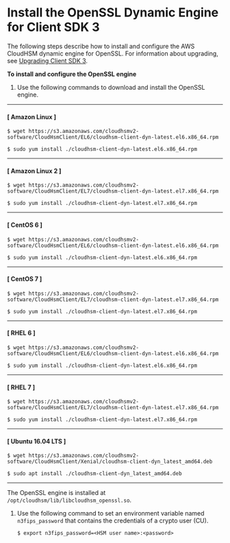 # Install the OpenSSL Dynamic Engine for Client SDK 3<a name="openssl3-install-openssl-library"></a>

The following steps describe how to install and configure the AWS CloudHSM dynamic engine for OpenSSL\. For information about upgrading, see [Upgrading Client SDK 3](client-upgrade.md)\.

**To install and configure the OpenSSL engine**

1. Use the following commands to download and install the OpenSSL engine\.

------
#### [ Amazon Linux ]

   ```
   $ wget https://s3.amazonaws.com/cloudhsmv2-software/CloudHsmClient/EL6/cloudhsm-client-dyn-latest.el6.x86_64.rpm
   ```

   ```
   $ sudo yum install ./cloudhsm-client-dyn-latest.el6.x86_64.rpm
   ```

------
#### [ Amazon Linux 2 ]

   ```
   $ wget https://s3.amazonaws.com/cloudhsmv2-software/CloudHsmClient/EL7/cloudhsm-client-dyn-latest.el7.x86_64.rpm
   ```

   ```
   $ sudo yum install ./cloudhsm-client-dyn-latest.el7.x86_64.rpm
   ```

------
#### [ CentOS 6 ]

   ```
   $ wget https://s3.amazonaws.com/cloudhsmv2-software/CloudHsmClient/EL6/cloudhsm-client-dyn-latest.el6.x86_64.rpm
   ```

   ```
   $ sudo yum install ./cloudhsm-client-dyn-latest.el6.x86_64.rpm
   ```

------
#### [ CentOS 7 ]

   ```
   $ wget https://s3.amazonaws.com/cloudhsmv2-software/CloudHsmClient/EL7/cloudhsm-client-dyn-latest.el7.x86_64.rpm
   ```

   ```
   $ sudo yum install ./cloudhsm-client-dyn-latest.el7.x86_64.rpm
   ```

------
#### [ RHEL 6 ]

   ```
   $ wget https://s3.amazonaws.com/cloudhsmv2-software/CloudHsmClient/EL6/cloudhsm-client-dyn-latest.el6.x86_64.rpm
   ```

   ```
   $ sudo yum install ./cloudhsm-client-dyn-latest.el6.x86_64.rpm
   ```

------
#### [ RHEL 7 ]

   ```
   $ wget https://s3.amazonaws.com/cloudhsmv2-software/CloudHsmClient/EL7/cloudhsm-client-dyn-latest.el7.x86_64.rpm
   ```

   ```
   $ sudo yum install ./cloudhsm-client-dyn-latest.el7.x86_64.rpm
   ```

------
#### [ Ubuntu 16\.04 LTS ]

   ```
   $ wget https://s3.amazonaws.com/cloudhsmv2-software/CloudHsmClient/Xenial/cloudhsm-client-dyn_latest_amd64.deb
   ```

   ```
   $ sudo apt install ./cloudhsm-client-dyn_latest_amd64.deb
   ```

------

   The OpenSSL engine is installed at `/opt/cloudhsm/lib/libcloudhsm_openssl.so`\.

1. Use the following command to set an environment variable named `n3fips_password` that contains the credentials of a crypto user \(CU\)\. 

   ```
   $ export n3fips_password=<HSM user name>:<password>
   ```